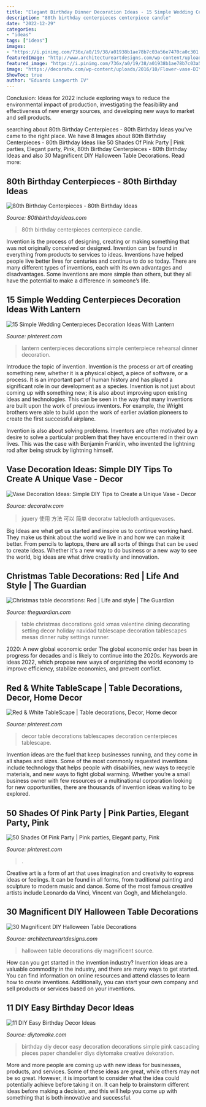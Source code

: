 ```yaml
---
title: "Elegant Birthday Dinner Decoration Ideas - 15 Simple Wedding Centerpieces Decoration Ideas With Lantern"
description: "80th birthday centerpieces centerpiece candle"
date: "2022-12-29"
categories:
- "ideas"
tags: ["ideas"]
images:
- "https://i.pinimg.com/736x/a0/19/38/a01938b1ae78b7c03a56e7470ca0c301.jpg"
featuredImage: "http://www.architectureartdesigns.com/wp-content/uploads/2013/09/1439.jpg"
featured_image: "https://i.pinimg.com/736x/a0/19/38/a01938b1ae78b7c03a56e7470ca0c301.jpg"
image: "https://decoratw.com/wp-content/uploads/2016/10/Flower-vase-DIY-with-waste-material-decor.jpg"
ShowToc: true
author: "Eduardo Langworth IV"
---
```



Conclusion:
Ideas for 2022 include exploring ways to reduce the environmental impact of production, investigating the feasibility and effectiveness of new energy sources, and developing new ways to market and sell products.

	

		
searching about 80th Birthday Centerpieces - 80th Birthday Ideas you've came to the right place. We have 8 Images about 80th Birthday Centerpieces - 80th Birthday Ideas like 50 Shades Of Pink Party | Pink parties, Elegant party, Pink, 80th Birthday Centerpieces - 80th Birthday Ideas and also 30 Magnificent DIY Halloween Table Decorations. Read more:
		
    
## 80th Birthday Centerpieces - 80th Birthday Ideas

<img loading=lazy src="https://www.80thbirthdayideas.com/wp-content/uploads/2015/02/IMG_3965-copy.jpg" onerror="this.onerror=null;this.src='https://tse1.mm.bing.net/th?id=OIP.b1CdYFotqpBEQSK9j3rL6AAAAA&amp;pid=15.1';" alt="80th Birthday Centerpieces - 80th Birthday Ideas">

_Source: 80thbirthdayideas.com_

>80th birthday centerpieces centerpiece candle. 

	

Invention is the process of designing, creating or making something that was not originally conceived or designed. Invention can be found in everything from products to services to ideas. Inventions have helped people live better lives for centuries and continue to do so today. There are many different types of inventions, each with its own advantages and disadvantages. Some inventions are more simple than others, but they all have the potential to make a difference in someone’s life.

    
## 15 Simple Wedding Centerpieces Decoration Ideas With Lantern

<img loading=lazy src="https://i.pinimg.com/736x/a0/19/38/a01938b1ae78b7c03a56e7470ca0c301.jpg" onerror="this.onerror=null;this.src='https://tse2.mm.bing.net/th?id=OIP.2w2U-Dm9rGsla0HrNXQl8gHaLH&amp;pid=15.1';" alt="15 Simple Wedding Centerpieces Decoration Ideas With Lantern">

_Source: pinterest.com_

>lantern centerpieces decorations simple centerpiece rehearsal dinner decoration. 

	

Introduce the topic of invention.
Invention is the process or art of creating something new, whether it is a physical object, a piece of software, or a process. It is an important part of human history and has played a significant role in our development as a species.
Invention is not just about coming up with something new; it is also about improving upon existing ideas and technologies. This can be seen in the way that many inventions are built upon the work of previous inventors. For example, the Wright brothers were able to build upon the work of earlier aviation pioneers to create the first successful airplane.

Invention is also about solving problems. Inventors are often motivated by a desire to solve a particular problem that they have encountered in their own lives. This was the case with Benjamin Franklin, who invented the lightning rod after being struck by lightning himself.

    
## Vase Decoration Ideas: Simple DIY Tips To Create A Unique Vase - Decor

<img loading=lazy src="https://decoratw.com/wp-content/uploads/2016/10/Flower-vase-DIY-with-waste-material-decor.jpg" onerror="this.onerror=null;this.src='https://tse1.mm.bing.net/th?id=OIP.CIx1BjQENzWCxrbsayZJLwHaLG&amp;pid=15.1';" alt="Vase Decoration Ideas: Simple DIY Tips to Create a Unique Vase - Decor">

_Source: decoratw.com_

>jquery 使用 方法 可以 简单 decoratw tablecloth antiquevases. 

	

Big Ideas are what get us started and inspire us to continue working hard. They make us think about the world we live in and how we can make it better. From pencils to laptops, there are all sorts of things that can be used to create ideas. Whether it's a new way to do business or a new way to see the world, big ideas are what drive creativity and innovation.

    
## Christmas Table Decorations: Red | Life And Style | The Guardian

<img loading=lazy src="http://static.guim.co.uk/sys-images/Lifeandhealth/Pix/pictures/2009/12/15/1260893072754/Ruby-table-007.jpg" onerror="this.onerror=null;this.src='https://tse2.mm.bing.net/th?id=OIP.yffOpnXjQfmrVSR7XUCazgHaJ4&amp;pid=15.1';" alt="Christmas table decorations: Red | Life and style | The Guardian">

_Source: theguardian.com_

>table christmas decorations gold xmas valentine dining decorating setting decor holiday navidad tablescape decoration tablescapes mesas dinner ruby settings runner. 

	

2020: A new global economic order
The global economic order has been in progress for decades and is likely to continue into the 2020s. Keywords are ideas 2022, which propose new ways of organizing the world economy to improve efficiency, stabilize economies, and prevent conflict.

    
## Red &amp; White TableScape | Table Decorations, Decor, Home Decor

<img loading=lazy src="https://i.pinimg.com/736x/a7/f6/53/a7f653940159419aaefd3537ff7e0c0a--aurora.jpg" onerror="this.onerror=null;this.src='https://tse3.mm.bing.net/th?id=OIP.aHV7mnIt-Rp6FI5R9XHnrAHaJ3&amp;pid=15.1';" alt="Red &amp; White TableScape | Table decorations, Decor, Home decor">

_Source: pinterest.com_

>decor table decorations tablescapes decoration centerpieces tablescape. 

	

Invention ideas are the fuel that keep businesses running, and they come in all shapes and sizes. Some of the most commonly requested inventions include technology that helps people with disabilities, new ways to recycle materials, and new ways to fight global warming. Whether you’re a small business owner with few resources or a multinational corporation looking for new opportunities, there are thousands of invention ideas waiting to be explored.

    
## 50 Shades Of Pink Party | Pink Parties, Elegant Party, Pink

<img loading=lazy src="https://i.pinimg.com/736x/ea/a6/21/eaa621ae670635baf87250960e834219.jpg" onerror="this.onerror=null;this.src='https://tse4.mm.bing.net/th?id=OIP.A1ihBL-Xp5xDiMTLrD-hlAHaJ3&amp;pid=15.1';" alt="50 Shades Of Pink Party | Pink parties, Elegant party, Pink">

_Source: pinterest.com_

>. 

	

Creative art is a form of art that uses imagination and creativity to express ideas or feelings. It can be found in all forms, from traditional painting and sculpture to modern music and dance. Some of the most famous creative artists include Leonardo da Vinci, Vincent van Gogh, and Michelangelo.

    
## 30 Magnificent DIY Halloween Table Decorations

<img loading=lazy src="http://www.architectureartdesigns.com/wp-content/uploads/2013/09/1439.jpg" onerror="this.onerror=null;this.src='https://tse3.mm.bing.net/th?id=OIP.158fWRo3A7nt5zPrNVkYwQHaLH&amp;pid=15.1';" alt="30 Magnificent DIY Halloween Table Decorations">

_Source: architectureartdesigns.com_

>halloween table decorations diy magnificent source. 

	

How can you get started in the invention industry?
Invention ideas are a valuable commodity in the industry, and there are many ways to get started. You can find information on online resources and attend classes to learn how to create inventions. Additionally, you can start your own company and sell products or services based on your inventions.

    
## 11 DIY Easy Birthday Decor Ideas

<img loading=lazy src="https://www.diytomake.com/wp-content/uploads/2015/09/Cascading-Pink.jpg" onerror="this.onerror=null;this.src='https://tse1.mm.bing.net/th?id=OIP.ShIUAfxBwrBFdZP1GoBLVwHaLH&amp;pid=15.1';" alt="11 DIY Easy Birthday Decor Ideas">

_Source: diytomake.com_

>birthday diy decor easy decoration decorations simple pink cascading pieces paper chandelier diys diytomake creative dekoration. 

	

More and more people are coming up with new ideas for businesses, products, and services. Some of these ideas are great, while others may not be so great. However, it is important to consider what the idea could potentially achieve before taking it on. It can help to brainstorm different ideas before making a decision, and this will help you come up with something that is both innovative and successful.

